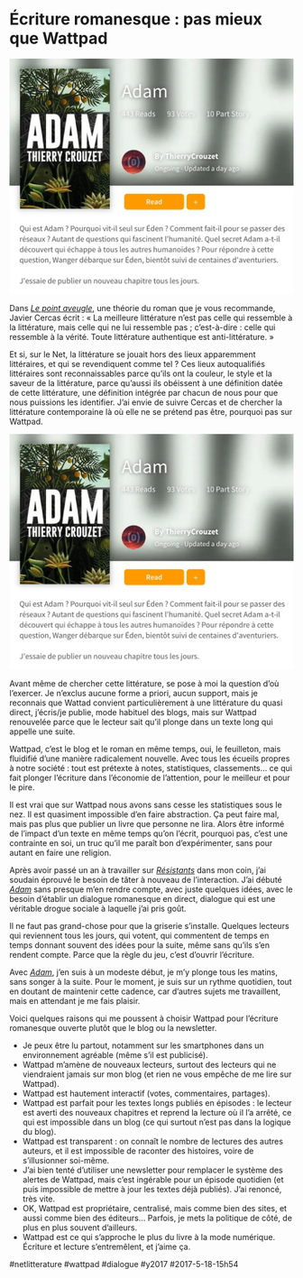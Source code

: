 # Écriture romanesque : pas mieux que Wattpad

![](_i/wattadam.webp)

Dans [*Le point aveugle*](https://www.amazon.fr/point-aveugle-Javier-Cercas/dp/2330068956/), une théorie du roman que je vous recommande, Javier Cercas écrit : « La meilleure littérature n’est pas celle qui ressemble à la littérature, mais celle qui ne lui ressemble pas ; c’est-à-dire : celle qui ressemble à la vérité. Toute littérature authentique est anti-littérature. »

Et si, sur le Net, la littérature se jouait hors des lieux apparemment littéraires, et qui se revendiquent comme tel ? Ces lieux autoqualifiés littéraires sont reconnaissables parce qu’ils ont la couleur, le style et la saveur de la littérature, parce qu’aussi ils obéissent à une définition datée de cette littérature, une définition intégrée par chacun de nous pour que nous puissions les identifier. J’ai envie de suivre Cercas et de chercher la littérature contemporaine là où elle ne se prétend pas être, pourquoi pas sur Wattpad.

[![](_i/wattadam.webp)](https://www.wattpad.com/story/108637519-adam)

Avant même de chercher cette littérature, se pose à moi la question d’où l’exercer. Je n’exclus aucune forme a priori, aucun support, mais je reconnais que Wattad convient particulièrement à une littérature du quasi direct, j’écris/je publie, mode habituel des blogs, mais sur Wattpad renouvelée parce que le lecteur sait qu’il plonge dans un texte long qui appelle une suite.

Wattpad, c’est le blog et le roman en même temps, oui, le feuilleton, mais fluidifié d’une manière radicalement nouvelle. Avec tous les écueils propres à notre société : tout est prétexte à notes, statistiques, classements… ce qui fait plonger l’écriture dans l’économie de l’attention, pour le meilleur et pour le pire.

Il est vrai que sur Wattpad nous avons sans cesse les statistiques sous le nez. Il est quasiment impossible d’en faire abstraction. Ça peut faire mal, mais pas plus que publier un livre que personne ne lira. Alors être informé de l’impact d’un texte en même temps qu’on l’écrit, pourquoi pas, c’est une contrainte en soi, un truc qu’il me paraît bon d’expérimenter, sans pour autant en faire une religion.

Après avoir passé un an à travailler sur *[Résistants](../../page/resistants)* dans mon coin, j’ai soudain éprouvé le besoin de tâter à nouveau de l’interaction. J’ai débuté [*Adam*](https://www.wattpad.com/story/108637519-adam) sans presque m’en rendre compte, avec juste quelques idées, avec le besoin d’établir un dialogue romanesque en direct, dialogue qui est une véritable drogue sociale à laquelle j’ai pris goût.

Il ne faut pas grand-chose pour que la griserie s’installe. Quelques lecteurs qui reviennent tous les jours, qui votent, qui commentent de temps en temps donnant souvent des idées pour la suite, même sans qu’ils s’en rendent compte. Parce que la règle du jeu, c’est d’ouvrir l’écriture.

Avec [*Adam*](https://www.wattpad.com/story/108637519-adam), j’en suis à un modeste début, je m’y plonge tous les matins, sans songer à la suite. Pour le moment, je suis sur un rythme quotidien, tout en doutant de maintenir cette cadence, car d’autres sujets me travaillent, mais en attendant je me fais plaisir.

Voici quelques raisons qui me poussent à choisir Wattpad pour l’écriture romanesque ouverte plutôt que le blog ou la newsletter.

* Je peux être lu partout, notamment sur les smartphones dans un environnement agréable (même s’il est publicisé).
* Wattpad m’amène de nouveaux lecteurs, surtout des lecteurs qui ne viendraient jamais sur mon blog (et rien ne vous empêche de me lire sur Wattpad).
* Wattpad est hautement interactif (votes, commentaires, partages).
* Wattpad est parfait pour les textes longs publiés en épisodes : le lecteur est averti des nouveaux chapitres et reprend la lecture où il l’a arrêté, ce qui est impossible dans un blog (ce qui surtout n’est pas dans la logique du blog).
* Wattpad est transparent : on connaît le nombre de lectures des autres auteurs, et il est impossible de raconter des histoires, voire de s’illusionner soi-même.
* J’ai bien tenté d’utiliser une newsletter pour remplacer le système des alertes de Wattpad, mais c’est ingérable pour un épisode quotidien (et puis impossible de mettre à jour les textes déjà publiés). J’ai renoncé, très vite.
* OK, Wattpad est propriétaire, centralisé, mais comme bien des sites, et aussi comme bien des éditeurs… Parfois, je mets la politique de côté, de plus en plus souvent d’ailleurs.
* Wattpad est ce qui s’approche le plus du livre à la mode numérique. Écriture et lecture s’entremêlent, et j’aime ça.


#netlitterature #wattpad #dialogue #y2017 #2017-5-18-15h54
